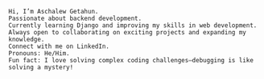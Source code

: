     Hi, I’m Aschalew Getahun.
    Passionate about backend development.
    Currently learning Django and improving my skills in web development.
    Always open to collaborating on exciting projects and expanding my knowledge.
    Connect with me on LinkedIn.
    Pronouns: He/Him.
    Fun fact: I love solving complex coding challenges—debugging is like solving a mystery!


